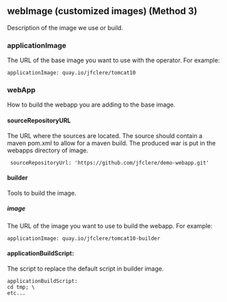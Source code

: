 ## webImage (customized images) (Method 3)
Description of the image we use or build.

### applicationImage
The URL of the base image you want to use with the operator. For example:
```
applicationImage: quay.io/jfclere/tomcat10
```
### webApp
How to build the webapp you are adding to the base image.

#### sourceRepositoryURL
The URL where the sources are located. The source should contain a maven pom.xml to allow for a maven build. The produced war is put
in the webapps directory of image.

```
 sourceRepositoryUrl: 'https://github.com/jfclere/demo-webapp.git'
```

#### builder
Tools to build the image.

##### image
The URL of the image you want to use to build the webapp. For example:

```
applicationImage: quay.io/jfclere/tomcat10-builder
```

#### applicationBuildScript:
The script to replace the default script in builder image.
```
applicationBuildScript:
cd tmp; \
etc...
```
